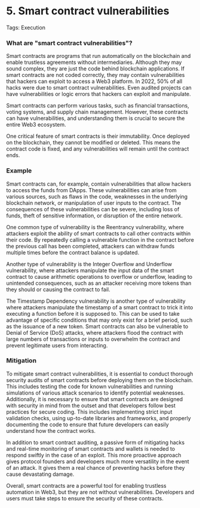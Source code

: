 # 5. Smart contract vulnerabilities

Tags: Execution

### What are "smart contract vulnerabilities"?

Smart contracts are programs that run automatically on the blockchain and enable trustless agreements without intermediaries. Although they may sound complex, they are just the code behind blockchain applications. If smart contracts are not coded correctly, they may contain vulnerabilities that hackers can exploit to access a Web3 platform. In 2022, 50% of all hacks were due to smart contract vulnerabilities. Even audited projects can have vulnerabilities or logic errors that hackers can exploit and manipulate.

Smart contracts can perform various tasks, such as financial transactions, voting systems, and supply chain management. However, these contracts can have vulnerabilities, and understanding them is crucial to secure the entire Web3 ecosystem.

One critical feature of smart contracts is their immutability. Once deployed on the blockchain, they cannot be modified or deleted. This means the contract code is fixed, and any vulnerabilities will remain until the contract ends.

### Example

Smart contracts can, for example, contain vulnerabilities that allow hackers to access the funds from DApps. These vulnerabilities can arise from various sources, such as flaws in the code, weaknesses in the underlying blockchain network, or manipulation of user inputs to the contract. The consequences of these vulnerabilities can be severe, including loss of funds, theft of sensitive information, or disruption of the entire network.

One common type of vulnerability is the Reentrancy vulnerability, where attackers exploit the ability of smart contracts to call other contracts within their code. By repeatedly calling a vulnerable function in the contract before the previous call has been completed, attackers can withdraw funds multiple times before the contract balance is updated.

Another type of vulnerability is the Integer Overflow and Underflow vulnerability, where attackers manipulate the input data of the smart contract to cause arithmetic operations to overflow or underflow, leading to unintended consequences, such as an attacker receiving more tokens than they should or causing the contract to fail.

The Timestamp Dependency vulnerability is another type of vulnerability where attackers manipulate the timestamp of a smart contract to trick it into executing a function before it is supposed to. This can be used to take advantage of specific conditions that may only exist for a brief period, such as the issuance of a new token. Smart contracts can also be vulnerable to Denial of Service (DoS) attacks, where attackers flood the contract with large numbers of transactions or inputs to overwhelm the contract and prevent legitimate users from interacting.

### Mitigation

To mitigate smart contract vulnerabilities, it is essential to conduct thorough security audits of smart contracts before deploying them on the blockchain. This includes testing the code for known vulnerabilities and running simulations of various attack scenarios to identify potential weaknesses. Additionally, it is necessary to ensure that smart contracts are designed with security in mind from the outset and that developers follow best practices for secure coding. This includes implementing strict input validation checks, using up-to-date libraries and frameworks, and properly documenting the code to ensure that future developers can easily understand how the contract works.

In addition to smart contract auditing, a passive form of mitigating hacks and real-time monitoring of smart contracts and wallets is needed to respond swiftly in the case of an exploit. This more proactive approach gives protocol founders and developers much more versatility in the event of an attack. It gives them a real chance of preventing hacks before they cause devastating damage.

Overall, smart contracts are a powerful tool for enabling trustless automation in Web3, but they are not without vulnerabilities. Developers and users must take steps to ensure the security of these contracts.